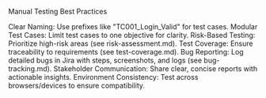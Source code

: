 Manual Testing Best Practices

Clear Naming: Use prefixes like "TC001_Login_Valid" for test cases.
Modular Test Cases: Limit test cases to one objective for clarity.
Risk-Based Testing: Prioritize high-risk areas (see risk-assessment.md).
Test Coverage: Ensure traceability to requirements (see test-coverage.md).
Bug Reporting: Log detailed bugs in Jira with steps, screenshots, and logs (see bug-tracking.md).
Stakeholder Communication: Share clear, concise reports with actionable insights.
Environment Consistency: Test across browsers/devices to ensure compatibility.
